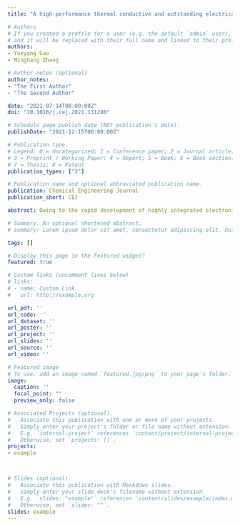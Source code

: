 ```yaml
---
title: "A high-performance thermal conductive and outstanding electrical insulating composite based on robust neuron-like microstructure"

# Authors
# If you created a profile for a user (e.g. the default `admin` user), write the username (folder name) here 
# and it will be replaced with their full name and linked to their profile.
authors:
- Yueyang Gao
- Minghang Zhang

# Author notes (optional)
author_notes:
- "The First Author"
- "The Second Author"

date: "2021-07-14T00:00:00Z"
doi: "10.1016/j.cej.2021.131280"

# Schedule page publish date (NOT publication's date).
publishDate: "2021-12-15T00:00:00Z"

# Publication type.
# Legend: 0 = Uncategorized; 1 = Conference paper; 2 = Journal article;
# 3 = Preprint / Working Paper; 4 = Report; 5 = Book; 6 = Book section;
# 7 = Thesis; 8 = Patent
publication_types: ["2"]

# Publication name and optional abbreviated publication name.
publication: Chemical Engineering Journal
publication_short: CEJ

abstract: Owing to the rapid development of highly integrated electronic devices, research on reliable and efficient Thermal interface materials (TIMs) has promising prospects. Boron nitride (BN) is regarded as an excellent functional filler due to its high in-plane thermal conductivity and low cost. However, the fabrication of highly thermally conductive polymer-based composites with multifunctional properties remains challenging. Presented here is an efficient and scalable technique to realize the robust neuron-like microstructure network with oriented BN platelets formed in Polyethersulfone (PES) and Polyvinylidene fluoride (PVDF) based composites. The neuron-like microstructure, with well-developed synapses, guarantee effective thermal pathways and robust interface interaction under complex conditions. The oriented BN layer in the composite ensures a high thermal conductivity of 12.13 W m􀀀 1 K􀀀 1, indicating a thermal enhancement efficiency of 156.6% per 1 vol% filler compared to the polymer-based matrix. Combined with outstanding electrical resistivity over 1015 Ω⋅cm and superior usage stability over 120 ◦C, the composite also exhibits superior performance in application tests in the mobile communication system and laptop chip cooling module making it promising in the intelligent robot industry and advanced electronic packaging field.

# Summary. An optional shortened abstract.
# summary: Lorem ipsum dolor sit amet, consectetur adipiscing elit. Duis posuere tellus ac convallis placerat. Proin tincidunt magna sed ex sollicitudin condimentum.

tags: []

# Display this page in the Featured widget?
featured: true

# Custom links (uncomment lines below)
# links:
# - name: Custom Link
#   url: http://example.org

url_pdf: ''
url_code: ''
url_dataset: ''
url_poster: ''
url_project: ''
url_slides: ''
url_source: ''
url_video: ''

# Featured image
# To use, add an image named `featured.jpg/png` to your page's folder. 
image:
  caption: ''
  focal_point: ""
  preview_only: false

# Associated Projects (optional).
#   Associate this publication with one or more of your projects.
#   Simply enter your project's folder or file name without extension.
#   E.g. `internal-project` references `content/project/internal-project/index.md`.
#   Otherwise, set `projects: []`.
projects:
- example



# Slides (optional).
#   Associate this publication with Markdown slides.
#   Simply enter your slide deck's filename without extension.
#   E.g. `slides: "example"` references `content/slides/example/index.md`.
#   Otherwise, set `slides: ""`.
slides: example
---
```

<!-- 
{{% callout note %}}
Click the *Cite* button above to demo the feature to enable visitors to import publication metadata into their reference management software.
{{% /callout %}}

{{% callout note %}}
Create your slides in Markdown - click the *Slides* button to check out the example.
{{% /callout %}}

Supplementary notes can be added here, including [code, math, and images](https://wowchemy.com/docs/writing-markdown-latex/). -->
